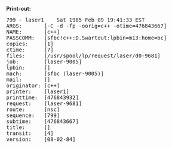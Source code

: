 **Print-out:**
<pre>
799 - laser1	Sat 1985 Feb 09 19:41:33 EST
ARGS:		[-C -d -fp -oorig=c++ -otime=476843667]
NAME:		[c++]
PASSCOMM:	[sfbc!c++:D.Swartout:lpbin=m13:home=bc]
copies:		[1]
ctime:		[7]
files:		[/usr/spool/lp/request/laser/d0-9681]
job:		[laser-9005]
lpbin:		[]
mach:		[sfbc (laser-9005)]
mail:		[]
originator:	[c++]
printer:	[laser1]
printtime:	[476843932]
request:	[laser-9681]
route:		[nsc]
sequence:	[799]
subtime:	[476843667]
title:		[]
transit:	[4]
version:	[08-02-84]
</pre>
